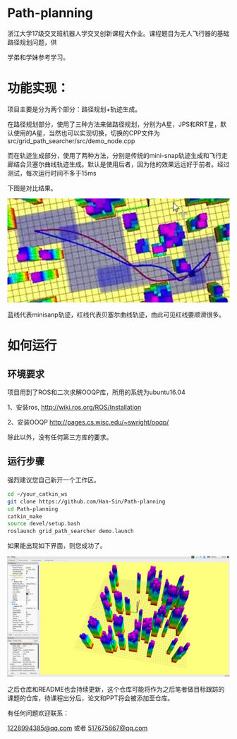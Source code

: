 # Path-planning
浙江大学17级交叉班机器人学交叉创新课程大作业。课程题目为无人飞行器的基础路径规划问题，供

学弟和学妹参考学习。

# 功能实现：

项目主要是分为两个部分：路径规划+轨迹生成。

在路径规划部分，使用了三种方法来做路径规划，分别为A星，JPS和RRT星，默认使用的A星，当然也可以实现切换，切换的CPP文件为src/grid_path_searcher/src/demo_node.cpp

而在轨迹生成部分，使用了两种方法，分别是传统的mini-snap轨迹生成和飞行走廊结合贝塞尔曲线轨迹生成。默认是使用后者，因为他的效果远远好于前者。经过测试，每次运行时间不多于15ms

下图是对比结果。

![1593345360802](images/1.png)



蓝线代表minisanp轨迹，红线代表贝塞尔曲线轨迹，由此可见红线要顺滑很多。

# 如何运行

## 环境要求

项目用到了ROS和二次求解OOQP库，所用的系统为ubuntu16.04

1、安装ros,  http://wiki.ros.org/ROS/Installation

2、安装OOQP http://pages.cs.wisc.edu/~swright/ooqp/

除此以外，没有任何第三方库的要求。

## 运行步骤

强烈建议您自己新开一个工作区。

```bash
cd ~/your_catkin_ws
git clone https://github.com/Han-Sin/Path-planning
cd Path-planning
catkin_make 
source devel/setup.bash
roslaunch grid_path_searcher demo.launch
```

如果能出现如下界面，则您成功了。

![1593345408174](images/2.png)



之后仓库和README也会持续更新，这个仓库可能将作为之后笔者做目标跟踪的课题的仓库，待课程出分后，论文和PPT将会被添加至仓库。

有任何问题欢迎联系：

1228994385@qq.com 或者 517675667@qq.com















































